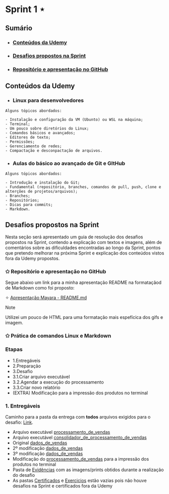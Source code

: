 # Sprint 1 ⋆
## Sumário
- ### [Conteúdos da Udemy](https://github.com/mayaramog/compassUOLmayara/main/Sprint1/README.md#conte%C3%BAdos-da-udemy-1)
- ### [Desafios propostos na Sprint](https://github.com/mayaramog/compassUOLmayara/main/Sprint1/README.md#desafios-propostos-na-sprint-1)
- ### [Repositório e apresentação no GitHub](https://github.com/mayaramog/compassUOLmayara/main/Sprint1/README.md#reposit%C3%B3rio-e-apresenta%C3%A7%C3%A3o-no-github)

## Conteúdos da Udemy
 - ### Linux para desenvolvedores
 ````
Alguns tópicos abordados:

- Instalação e configuração da VM (Ubunto) ou WSL na máquina;
- Terminal;
- Um pouco sobre diretórios do Linux;
- Comandos básicos e avançados;
- Editores de texto;
- Permissões;
- Gerenciamento de redes;
- Compactação e desconpactação de arquivos.
 ````

 - ### Aulas do básico ao avançado de Git e GItHub
 ```
Alguns tópicos abordados:

- Introdução e instalação do Git;
- Fundamental (repositório, branches, comandos de pull, push, clone e alterções de projetos/arquivos);
- Branches;
- Repositórios;
- Dicas para commits;
- Markdown.
 ```

## Desafios propostos na Sprint
Nesta seção será apresentado um guia de resolução dos desafios propostos na Sprint, contendo a explicação com textos e imagens, além de comentários sobre as dificuldades encontradas ao longo da Sprint, pontos que pretendo melhorar na próxima Sprint e explicação dos conteúdos vistos fora da Udemy propostos.

### ✩ Repositório e apresentação no GitHub
Segue abaixo um link para a minha apresentação README na formataçãod de Markdown como foi proposto:

<div>

✧ [Apresentação Mayara - README.md](github.com/mayaramog/compassUOLmayara/README.md) 
</div>

> [!NOTE]
> Utilizei um pouco de HTML para uma formatação mais espefícica dos gifs e imagem.

### ✩ Prática de comandos Linux e Markdown
### Etapas
- 1.Entregáveis
- 2.Preparação
- 3.Desafio
- 3.1.Criar arquivo executável
- 3.2.Agendar a execução do processamento
- 3.3.Criar novo relatório
- (EXTRA) Modificação para a impressão dos produtos no terminal 

### 1. Entregáveis

Caminho para a pasta da entrega com **todos** arquivos exigidos para o desafio: [Link](github.com/mayaramog/compassUOLmayara/Sprint1/Desafio).

- Arquivo executável [processamento_de_vendas](github.com/mayaramog/compassUOLmayara/Sprint1/Desafio/ecommerce/ecommerce/processamento_de_vendas.sh)
- Arquivo executável [consolidador_de_processamento_de_vendas](github.com/mayaramog/compassUOLmayara/Sprint1/Desafio/ecommerce/ecommerce/consolidador_de_processamento_de_vendas.sh)
- Original [dados_de_vendas](github.com/mayaramog/compassUOLmayara/Sprint1/Desafio/ecommerce/ecommerce/dados_de_vendas.csv)
- 2º modificação [dados_de_vendas](github.com/mayaramog/compassUOLmayara/Sprint1/Desafio/dados_de_vendas_2º_modificacao.csv)
- 3º modificação [dados_de_vendas]()
- Modificação do [processamento_de_vendas]() para a impressão dos produtos no terminal
- Pasta de [Evidências]() com as imagens/prints obtidos durante a realização do desafio
- As pastas [Certificados](github.com/mayaramog/compassUOLmayara/Sprint1/Certificados) e [Exercicios](github.com/mayaramog/compassUOLmayara/Sprint1/Exercicios) estão vazias pois não houve desafios na Sprint e certificados fora da Udemy
